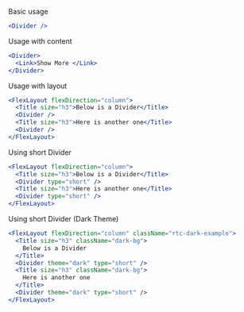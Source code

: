 Basic usage

```jsx
<Divider />
```

Usage with content

```jsx
<Divider>
  <Link>Show More </Link>
</Divider>
```

Usage with layout

```jsx
<FlexLayout flexDirection="column">
  <Title size="h3">Below is a Divider</Title>
  <Divider />
  <Title size="h3">Here is another one</Title>
  <Divider />
</FlexLayout>
```

Using short Divider

```jsx
<FlexLayout flexDirection="column">
  <Title size="h3">Below is a Divider</Title>
  <Divider type="short" />
  <Title size="h3">Here is another one</Title>
  <Divider type="short" />
</FlexLayout>
```

Using short Divider (Dark Theme)

```jsx
<FlexLayout flexDirection="column" className="rtc-dark-example">
  <Title size="h3" className="dark-bg">
    Below is a Divider
  </Title>
  <Divider theme="dark" type="short" />
  <Title size="h3" className="dark-bg">
    Here is another one
  </Title>
  <Divider theme="dark" type="short" />
</FlexLayout>
```

